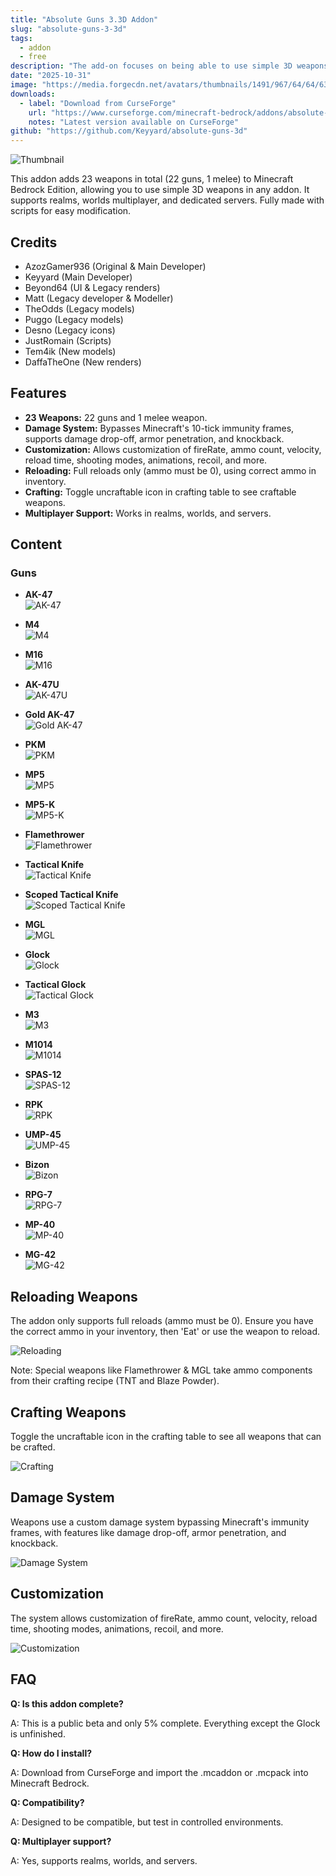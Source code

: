 ```yaml
---
title: "Absolute Guns 3.3D Addon"
slug: "absolute-guns-3-3d"
tags:
  - addon
  - free
description: "The add-on focuses on being able to use simple 3D weapons in any add-on! Supports realms, worlds multiplayer, and servers. Fully made with scripts, allowing easy modification!"
date: "2025-10-31"
image: "https://media.forgecdn.net/avatars/thumbnails/1491/967/64/64/638969455591163801.jpg"
downloads:
  - label: "Download from CurseForge"
    url: "https://www.curseforge.com/minecraft-bedrock/addons/absolute-guns-3-3d/download"
    notes: "Latest version available on CurseForge"
github: "https://github.com/Keyyard/absolute-guns-3d"
---
```


![Thumbnail](https://media.forgecdn.net/avatars/thumbnails/1491/967/64/64/638969455591163801.jpg)

This addon adds 23 weapons in total (22 guns, 1 melee) to Minecraft Bedrock Edition, allowing you to use simple 3D weapons in any addon. It supports realms, worlds multiplayer, and dedicated servers. Fully made with scripts for easy modification.

## Credits

- AzozGamer936 (Original & Main Developer)
- Keyyard (Main Developer)
- Beyond64 (UI & Legacy renders)
- Matt (Legacy developer & Modeller)
- TheOdds (Legacy models)
- Puggo (Legacy models)
- Desno (Legacy icons)
- JustRomain (Scripts)
- Tem4ik (New models)
- DaffaTheOne (New renders)

## Features

- **23 Weapons:** 22 guns and 1 melee weapon.
- **Damage System:** Bypasses Minecraft's 10-tick immunity frames, supports damage drop-off, armor penetration, and knockback.
- **Customization:** Allows customization of fireRate, ammo count, velocity, reload time, shooting modes, animations, recoil, and more.
- **Reloading:** Full reloads only (ammo must be 0), using correct ammo in inventory.
- **Crafting:** Toggle uncraftable icon in crafting table to see craftable weapons.
- **Multiplayer Support:** Works in realms, worlds, and servers.

## Content

### Guns

- **AK-47**  
  ![AK-47](https://i.ibb.co/B6NXjSd/image-26.png)

- **M4**  
  ![M4](https://i.ibb.co/ThbCnbh/image-13.png)

- **M16**  
  ![M16](https://i.ibb.co/p095trr/image-61.png)

- **AK-47U**  
  ![AK-47U](https://i.ibb.co/Jv7khkD/image-25.png)

- **Gold AK-47**  
  ![Gold AK-47](https://i.ibb.co/yWDr7Ps/image-62.png)

- **PKM**  
  ![PKM](https://i.ibb.co/Zdtz2bt/image-7.png)

- **MP5**  
  ![MP5](https://i.ibb.co/K00hKqH/image-10.png)

- **MP5-K**  
  ![MP5-K](https://i.ibb.co/ZSzJJsS/image-9.png)

- **Flamethrower**  
  ![Flamethrower](https://i.ibb.co/1mvqv75/image-20.png)

- **Tactical Knife**  
  ![Tactical Knife](https://i.ibb.co/3hx3YbZ/image-3.png)

- **Scoped Tactical Knife**  
  ![Scoped Tactical Knife](https://i.ibb.co/MZQt0t3/image-2.png)

- **MGL**  
  ![MGL](https://i.ibb.co/YdJYvPQ/image-11.png)

- **Glock**  
  ![Glock](https://i.ibb.co/3YrnQkp1/glock.png)

- **Tactical Glock**  
  ![Tactical Glock](https://i.ibb.co/5MFz294/image-17.png)

- **M3**  
  ![M3](https://i.ibb.co/9ghKwVc/image-14.png)

- **M1014**  
  ![M1014](https://i.ibb.co/MP8SMpP/image-12.png)

- **SPAS-12**  
  ![SPAS-12](https://i.ibb.co/yQz6Pk2/image-4.png)

- **RPK**  
  ![RPK](https://i.ibb.co/gMT2WZ9/image-5.png)

- **UMP-45**  
  ![UMP-45](https://i.ibb.co/DpBrb4Y/image-1.png)

- **Bizon**  
  ![Bizon](https://i.ibb.co/nQ2FS3z/image-23.png)

- **RPG-7**  
  ![RPG-7](https://i.ibb.co/DRLRg5R/image-6.png)

- **MP-40**  
  ![MP-40](https://i.ibb.co/LZNB3C7/render-wassup-man.png)

- **MG-42**  
  ![MG-42](https://i.ibb.co/5k8b9TV/render-wassup-man-2.png)

## Reloading Weapons

The addon only supports full reloads (ammo must be 0). Ensure you have the correct ammo in your inventory, then 'Eat' or use the weapon to reload.

![Reloading](https://i.ibb.co/B5qCD3q2/Minecraft2025-10-24-23-36-51-02online-video-cutter-com-ezgif-com-optimize.gif)

Note: Special weapons like Flamethrower & MGL take ammo components from their crafting recipe (TNT and Blaze Powder).

## Crafting Weapons

Toggle the uncraftable icon in the crafting table to see all weapons that can be crafted.

![Crafting](https://media.forgecdn.net/attachments/description/null/description_58aef930-650a-4b79-afaf-cb5efe6500a8.png)

## Damage System

Weapons use a custom damage system bypassing Minecraft's immunity frames, with features like damage drop-off, armor penetration, and knockback.

![Damage System](https://i.ibb.co/FbfxwHXV/Minecraft2025-10-24-23-46-09-03online-video-cutter-com-ezgif-com-optimize.gif)

## Customization

The system allows customization of fireRate, ammo count, velocity, reload time, shooting modes, animations, recoil, and more.

![Customization](https://i.ibb.co/VWwWz7wF/Capture.png)

## FAQ

**Q: Is this addon complete?**

A: This is a public beta and only 5% complete. Everything except the Glock is unfinished.

**Q: How do I install?**

A: Download from CurseForge and import the .mcaddon or .mcpack into Minecraft Bedrock.

**Q: Compatibility?**

A: Designed to be compatible, but test in controlled environments.

**Q: Multiplayer support?**

A: Yes, supports realms, worlds, and servers.
